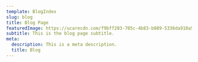 ```yaml
---
template: BlogIndex
slug: blog
title: Blog Page
featuredImage: https://ucarecdn.com/f9bff203-705c-4b83-b089-5336da910a58/
subtitle: This is the blog page subtitle.
meta:
  description: This is a meta description.
  title: Blog
---
```

